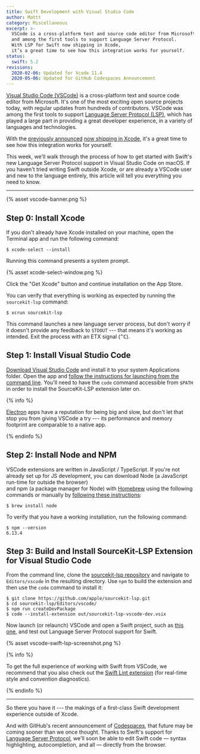 ```yaml
---
title: Swift Development with Visual Studio Code
author: Mattt
category: Miscellaneous
excerpt: >-
  VSCode is a cross-platform text and source code editor from Microsoft,
  and among the first tools to support Language Server Protocol.
  With LSP for Swift now shipping in Xcode, 
  it’s a great time to see how this integration works for yourself.
status:
  swift: 5.2
revisions:
  2020-02-06: Updated for Xcode 11.4
  2020-05-06: Updated for GitHub Codespaces Announcement
---
```


[Visual Studio Code (VSCode)](https://code.visualstudio.com)
is a cross-platform text and source code editor from Microsoft.
It's one of the most exciting open source projects today,
with regular updates from hundreds of contributors.
VSCode was among the first tools to support
[Language Server Protocol (LSP)](https://microsoft.github.io/language-server-protocol/),
which has played a large part in providing a great developer experience,
in a variety of languages and technologies.

With the [previously announced](/language-server-protocol/)
[now shipping in Xcode](https://developer.apple.com/documentation/xcode_release_notes/xcode_11_4_beta_release_notes),
it's a great time to see how this integration works for yourself.

This week,
we'll walk through the process of how to get started with
Swift's new Language Server Protocol support in Visual Studio Code on macOS.
If you haven't tried writing Swift outside Xcode,
or are already a VSCode user and new to the language entirely,
this article will tell you everything you need to know.

* * *

{% asset vscode-banner.png %}

## Step 0: Install Xcode

If you don't already have Xcode installed on your machine,
open the Terminal app and run the following command:

```terminal
$ xcode-select --install
```

Running this command presents a system prompt.

{% asset xcode-select-window.png %}

Click the "Get Xcode" button
and continue installation on the App Store.

You can verify that everything is working as expected
by running the `sourcekit-lsp` command:

```terminal
$ xcrun sourcekit-lsp
```

This command launches a new language server process,
but don't worry if it doesn't provide any feedback to `STDOUT` ---
that means it's working as intended.
Exit the process with an ETX signal (<kbd>^</kbd><kbd>C</kbd>).

## Step 1: Install Visual Studio Code

[Download Visual Studio Code](https://code.visualstudio.com)
and install it to your system Applications folder.
Open the app and
[follow the instructions for launching from the command line](https://code.visualstudio.com/docs/setup/mac#_launching-from-the-command-line).
You'll need to have the `code` command accessible from `$PATH`
in order to install the SourceKit-LSP extension later on.

{% info %}

[Electron](https://electronjs.org) apps
have a reputation for being big and slow,
but don't let that stop you from giving VSCode a try ---
its performance and memory footprint are comparable to a native app.

{% endinfo %}

## Step 2: Install Node and NPM

VSCode extensions are written in JavaScript / TypeScript.
If you're not already set up for JS development,
you can download Node (a JavaScript run-time for outside the browser)  
and npm (a package manager for Node)
with [Homebrew](https://brew.sh) using the following commands
or manually by [following these instructions](https://www.npmjs.com/get-npm):

```terminal
$ brew install node
```

To verify that you have a working installation,
run the following command:

```terminal
$ npm --version
6.13.4
```

## Step 3: Build and Install SourceKit-LSP Extension for Visual Studio Code

From the command line,
clone the [sourcekit-lsp repository](https://github.com/apple/sourcekit-lsp)
and navigate to `Editors/vscode` in the resulting directory.
Use `npm` to build the extension
and then use the `code` command to install it:

```terminal
$ git clone https://github.com/apple/sourcekit-lsp.git
$ cd sourcekit-lsp/Editors/vscode/
$ npm run createDevPackage
$ code --install-extension out/sourcekit-lsp-vscode-dev.vsix
```

Now launch (or relaunch) VSCode and open a Swift project,
such as [this one](https://github.com/flight-school/money),
and test out Language Server Protocol support for Swift.

{% asset vscode-swift-lsp-screenshot.png %}

{% info %}

To get the full experience of working with Swift from VSCode,
we recommend that you also check out
the [Swift Lint extension](https://marketplace.visualstudio.com/items?itemName=vknabel.vscode-swiftlint)
(for real-time style and convention diagnostics).

{% endinfo %}

* * *

So there you have it ---
the makings of a first-class Swift development experience outside of Xcode.

And with GitHub's recent announcement of
[Codespaces](https://github.com/features/codespaces/),
that future may be coming sooner than we once thought.
Thanks to Swift's support for
[Language Server Protocol](/language-server-protocol/),
we'll soon be able to edit Swift code —
syntax highlighting, autocompletion, and all —
directly from the browser.
